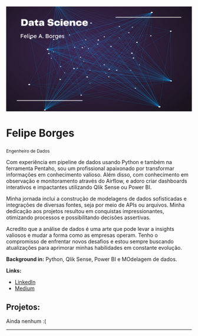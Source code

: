 <p align="center">
  <img src="Modern Minimal Technology Background Facebook Cover.png" >
</p>

# Felipe Borges
<sub>Engenheiro de Dados</sub>

Com experiência em pipeline de dados usando Python e também na ferramenta Pentaho, sou um profissional apaixonado por transformar informações em conhecimento valioso. Além disso, com conhecimento em observação e monitoramento através do Airflow, e adoro criar dashboards interativos e impactantes utilizando Qlik Sense ou Power BI.

Minha jornada inclui a construção de modelagens de dados sofisticadas e integrações  de diversas fontes, seja por meio de APIs ou arquivos. Minha dedicação aos projetos resultou em conquistas impressionantes, otimizando processos e possibilitando decisões assertivas.

Acredito que a análise de dados é uma arte que pode levar a insights valiosos e mudar a forma como as empresas operam. Tenho o compromisso de enfrentar novos desafios e estou sempre buscando atualizações para aprimorar minhas habilidades em constante evolução.


**Background in:** Python, Qlik Sense, Power BI e MOdelagem de dados.

**Links:**
* [LinkedIn](https://www.linkedin.com/in/prazer-felipe-borges/)
* [Medium](https://medium.com/@oisouofeborges)


## Projetos:
Ainda nenhum :(

---
